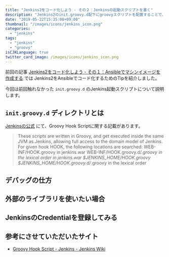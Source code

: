 ```yaml
---
title: "Jenkins2をコード化しよう - その２：Jenkinsの起動スクリプトを書く"
description: "Jenkins2のinit.groovy.d配下にgroovyスクリプトを配置することで、Jenkins起動時にJenkinsの設定を書き換えることができます。"
date: "2019-05-22T15:35:08+09:00"
thumbnail: "/images/icons/jenkins_icon.png"
categories:
  - "jenkins"
tags:
  - "jenkins"
  - "groovy"
isCJKLanguage: true
twitter_card_image: /images/icons/jenkins_icon.png
---
```


前回の記事 [Jenkins2をコード化しよう - その１：Ansibleでマシンイメージを作成する](/post/jenkins/jenkins-as-code-with-ansible/) では Jenkins2をAnsibleでコード化するためのTipを紹介しました。

今回は前回触れなかった `init.groovy.d` のJenkins起動スクリプトについて説明します。

## `init.groovy.d` ディレクトリとは

[Jenkinsの公式](https://wiki.jenkins.io/display/JENKINS/Groovy+Hook+Script) にて、Groovy Hook Scriptに関する記載があります。


> These scripts are written in Groovy, and get executed inside the same JVM as Jenkins, allowing full access to the domain model of Jenkins. For given hook HOOK, the following locations are searched:
> WEB-INF/HOOK.groovy in jenkins.war
> WEB-INF/HOOK.groovy.d/*.groovy in the lexical order in jenkins.war
> $JENKINS_HOME/HOOK.groovy
> $JENKINS_HOME/HOOK.groovy.d/*.groovy in the lexical order

## デバッグの仕方

## 外部のライブラリを使いたい場合

## JenkinsのCredentialを登録してみる

## 参考にさせていただいたサイト

* [Groovy Hook Script - Jenkins - Jenkins Wiki](https://wiki.jenkins.io/display/JENKINS/Groovy+Hook+Script)

